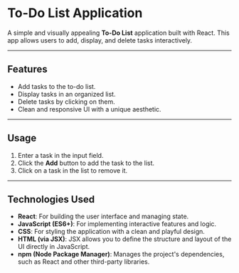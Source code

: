 # To-Do List Application

A simple and visually appealing **To-Do List** application built with React. This app allows users to add, display, and delete tasks interactively.

---

## Features
- Add tasks to the to-do list.
- Display tasks in an organized list.
- Delete tasks by clicking on them.
- Clean and responsive UI with a unique aesthetic.

---

## Usage
1. Enter a task in the input field.
2. Click the **Add** button to add the task to the list.
3. Click on a task in the list to remove it.

---

## Technologies Used
- **React**: For building the user interface and managing state.
- **JavaScript (ES6+)**: For implementing interactive features and logic.
- **CSS**: For styling the application with a clean and playful design.
- **HTML (via JSX)**: JSX allows you to define the structure and layout of the UI directly in JavaScript.
- **npm (Node Package Manager)**: Manages the project's dependencies, such as React and other third-party libraries.

